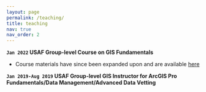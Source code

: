 ```yaml
---
layout: page
permalink: /teaching/
title: teaching
nav: true
nav_order: 2
---
```

**`Jan 2022` USAF Group-level Course on GIS Fundamentals**
* Course materials have since been expanded upon and are available [here](https://intro-to-gis-applications.000webhostapp.com/)

**`Jan 2019-Aug 2019` USAF Group-level GIS Instructor for ArcGIS Pro Fundamentals/Data Management/Advanced Data Vetting**
